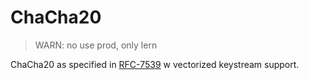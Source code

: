 # ChaCha20

> WARN: no use prod, only lern

ChaCha20 as specified in [RFC-7539](https://datatracker.ietf.org/doc/html/rfc7539) w vectorized
keystream support.
